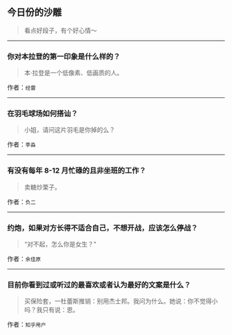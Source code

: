 ## 今日份的沙雕

> 看点好段子，有个好心情～


 
---

### 你对本拉登的第一印象是什么样的？

> 本·拉登是一个低像素、低画质的人。


作者：`经雷`

---

### 在羽毛球场如何搭讪？

> 小姐，请问这片羽毛是你掉的么？


作者：`李淼`

---

### 有没有每年 8-12 月忙碌的且非坐班的工作？

> 卖糖炒栗子。


作者：`负二`

---

### 约炮，如果对方长得不适合自己，不想开战，应该怎么停战？

> “对不起，怎么你是女生？”


作者：`余佳原`

---

### 目前你看到过或听过的最喜欢或者认为最好的文案是什么？

> 买保险套，一杜蕾斯推销：别用杰士邦。我问为什么。她说：你不觉得小吗？我只有说：恩。


作者：`知乎用户`